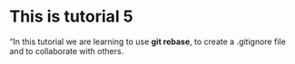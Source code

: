 # This is tutorial 5

“In
this tutorial we are learning to use **git rebase**, to create a .gitignore file and to collaborate with others.